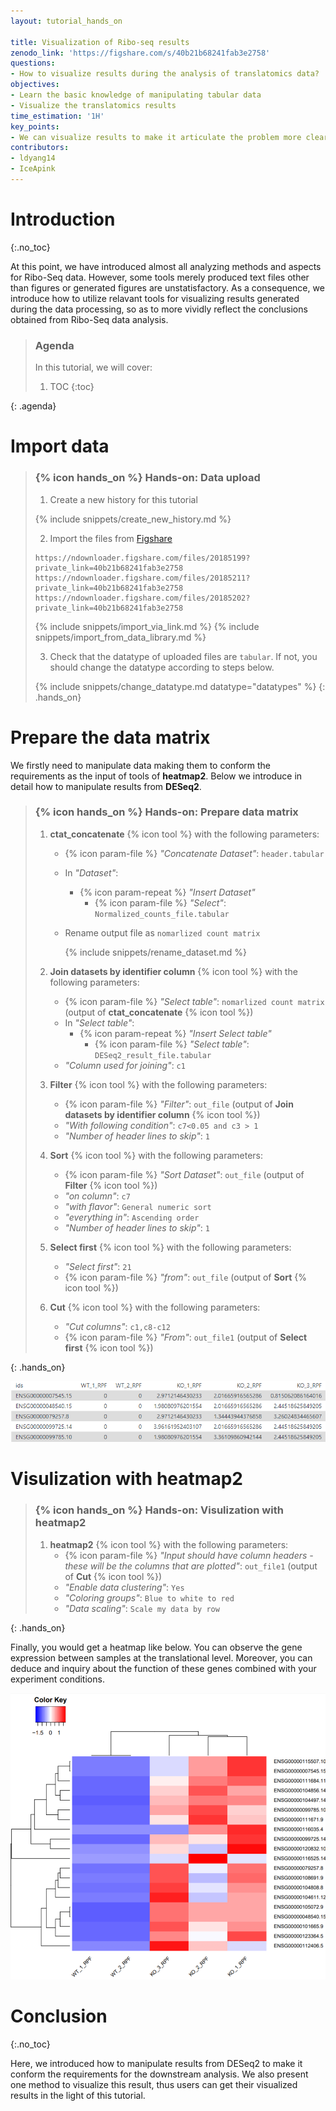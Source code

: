 ```yaml
---
layout: tutorial_hands_on

title: Visualization of Ribo-seq results
zenodo_link: 'https://figshare.com/s/40b21b68241fab3e2758'
questions:
- How to visualize results during the analysis of translatomics data?
objectives:
- Learn the basic knowledge of manipulating tabular data
- Visualize the translatomics results
time_estimation: '1H'
key_points:
- We can visualize results to make it articulate the problem more clearly.
contributors:
- ldyang14
- IceApink
---
```



# Introduction
{:.no_toc}

<!-- This is a comment. -->

At this point, we have introduced almost all analyzing methods and aspects for Ribo-Seq data. However, some tools merely produced text files other than figures or generated figures are unstatisfactory. As a consequence, we introduce how to utilize relavant tools for visualizing results generated during the data processing, so as to more vividly reflect the conclusions obtained from Ribo-Seq data analysis.

> ### Agenda
>
> In this tutorial, we will cover:
>
> 1. TOC
> {:toc}
>
{: .agenda}



# Import data

> ### {% icon hands_on %} Hands-on: Data upload
>
> 1. Create a new history for this tutorial
>
> 	{% include snippets/create_new_history.md %}
>
> 2. Import the files from [Figshare](https://figshare.com/s/651afb45fbb5fc9d7010)
>
> 	```
> 	https://ndownloader.figshare.com/files/20185199?private_link=40b21b68241fab3e2758
> 	https://ndownloader.figshare.com/files/20185211?private_link=40b21b68241fab3e2758
> 	https://ndownloader.figshare.com/files/20185202?private_link=40b21b68241fab3e2758
> 	```
> 	{% include snippets/import_via_link.md %}
> 	{% include snippets/import_from_data_library.md %}
>
> 3. Check that the datatype of uploaded files are `tabular`. If not, you should change the datatype according to steps below.
>
> 	{% include snippets/change_datatype.md datatype="datatypes" %}
{: .hands_on}




# Prepare the data matrix

We firstly need to manipulate data making them to conform the requirements as the input of tools of **heatmap2**. Below we introduce in detail how to manipulate results from **DESeq2**.

> ### {% icon hands_on %} Hands-on: Prepare data matrix
>
> 1. **ctat_concatenate** {% icon tool %} with the following parameters:
>    - {% icon param-file %} *"Concatenate Dataset"*: `header.tabular`
>    
>    - In *"Dataset"*:
>        - {% icon param-repeat %} *"Insert Dataset"*
>            - {% icon param-file %} *"Select"*: `Normalized_counts_file.tabular`
>       
>    - Rename output file as `nomarlized count matrix`
>    
>        {% include snippets/rename_dataset.md %}
>    
> 2. **Join datasets by identifier column** {% icon tool %} with the following parameters:
>
>    - {% icon param-file %} *"Select table"*: `nomarlized count matrix` (output of **ctat_concatenate** {% icon tool %})
>    - In *"Select table"*:
>      - {% icon param-repeat %} *"Insert Select table"*
>        - {% icon param-file %} *"Select table"*: `DESeq2_result_file.tabular `
>    - *"Column used for joining"*: `c1`
>
> 3. **Filter** {% icon tool %} with the following parameters:
>
>    - {% icon param-file %} *"Filter"*: `out_file` (output of **Join datasets by identifier column** {% icon tool %})
>    - *"With following condition"*: `c7<0.05 and c3 > 1`
>    - *"Number of header lines to skip"*: `1`
>
> 4. **Sort** {% icon tool %} with the following parameters:
>
>    - {% icon param-file %} *"Sort Dataset"*: `out_file` (output of **Filter** {% icon tool %})
>    - *"on column"*: `c7`
>    - *"with flavor"*: `General numeric sort`
>    - *"everything in"*: `Ascending order`
>    - *"Number of header lines to skip"*: `1`
>
> 5. **Select first** {% icon tool %} with the following parameters:
>
>    - *"Select first"*: `21`
>    - {% icon param-file %} *"from"*: `out_file` (output of **Sort** {% icon tool %})
>
> 6. **Cut** {% icon tool %} with the following parameters:
>
>    - *"Cut columns"*: `c1,c8-c12`
>    - {% icon param-file %} *"From"*: `out_file1` (output of **Select first** {% icon tool %})
>
{: .hands_on}

![Top 20 differential expression genes](../../images/visualization/data-matrix.png "Top 20 differential expression genes")

# Visulization with **heatmap2**

> ### {% icon hands_on %} Hands-on: Visulization with **heatmap2**
>
> 1. **heatmap2** {% icon tool %} with the following parameters:
>    - {% icon param-file %} *"Input should have column headers - these will be the columns that are plotted"*: `out_file1` (output of **Cut** {% icon tool %})
>    - *"Enable data clustering"*: `Yes`
>    - *"Coloring groups"*: `Blue to white to red`
>    - *"Data scaling"*: `Scale my data by row`
>
{: .hands_on}

Finally, you would get a heatmap like below. You can observe the gene expression between samples at the translational level. Moreover, you can deduce and inquiry about the function of these genes combined with your experiment conditions.

![Heatmap of Top 20 DEGs](../../images/visualization/heatmap-Top20-DEGs.png "Heatmap of Top 20 DEGs")

# Conclusion

{:.no_toc}

Here, we introduced how to manipulate results from DESeq2 to make it conform the requirements for the downstream analysis. We also present one method to visualize this result, thus users can get their visualized results in the light of this tutorial.
